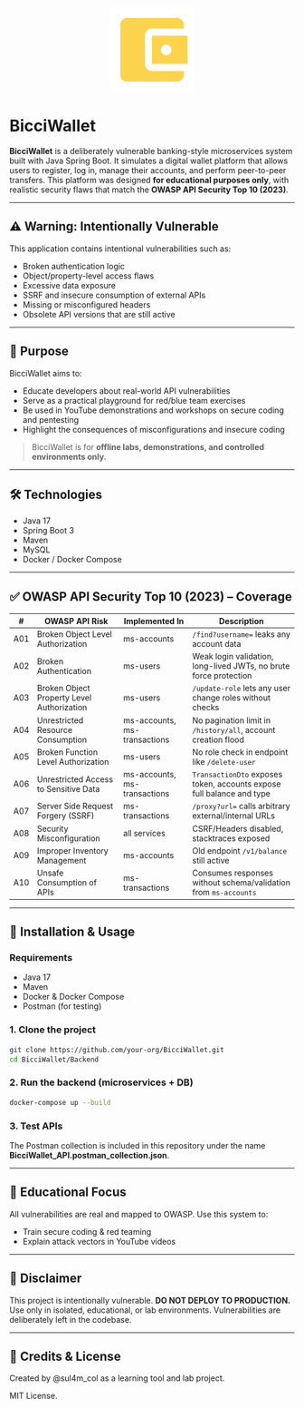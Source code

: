 <p align="center">
  <img src="wallet_logo.png" width="150" alt="BicciWallet logo"/>
</p>

# BicciWallet

**BicciWallet** is a deliberately vulnerable banking-style microservices system built with Java Spring Boot. It simulates a digital wallet platform that allows users to register, log in, manage their accounts, and perform peer-to-peer transfers. This platform was designed **for educational purposes only**, with realistic security flaws that match the **OWASP API Security Top 10 (2023)**.

---

## ⚠️ Warning: Intentionally Vulnerable

This application contains intentional vulnerabilities such as:

- Broken authentication logic
- Object/property-level access flaws
- Excessive data exposure
- SSRF and insecure consumption of external APIs
- Missing or misconfigured headers
- Obsolete API versions that are still active

---

## 🎯 Purpose

BicciWallet aims to:

- Educate developers about real-world API vulnerabilities
- Serve as a practical playground for red/blue team exercises
- Be used in YouTube demonstrations and workshops on secure coding and pentesting
- Highlight the consequences of misconfigurations and insecure coding

> BicciWallet is for **offline labs, demonstrations, and controlled environments only.**

---

## 🛠 Technologies

- Java 17
- Spring Boot 3
- Maven
- MySQL
- Docker / Docker Compose

---

## ✅ OWASP API Security Top 10 (2023) – Coverage

| #   | OWASP API Risk                                          | Implemented In     | Description                                                                 |
|-----|----------------------------------------------------------|---------------------|-----------------------------------------------------------------------------|
| A01 | Broken Object Level Authorization                       | ms-accounts         | `/find?username=` leaks any account data                                   |
| A02 | Broken Authentication                                   | ms-users            | Weak login validation, long-lived JWTs, no brute force protection          |
| A03 | Broken Object Property Level Authorization              | ms-users            | `/update-role` lets any user change roles without checks                   |
| A04 | Unrestricted Resource Consumption                       | ms-accounts, ms-transactions | No pagination limit in `/history/all`, account creation flood               |
| A05 | Broken Function Level Authorization                     | ms-users            | No role check in endpoint like `/delete-user`                              |
| A06 | Unrestricted Access to Sensitive Data                   | ms-accounts, ms-transactions | `TransactionDto` exposes token, accounts expose full balance and type      |
| A07 | Server Side Request Forgery (SSRF)                      | ms-transactions     | `/proxy?url=` calls arbitrary external/internal URLs                       |
| A08 | Security Misconfiguration                               | all services         | CSRF/Headers disabled, stacktraces exposed                                 |
| A09 | Improper Inventory Management                           | ms-accounts         | Old endpoint `/v1/balance` still active                                    |
| A10 | Unsafe Consumption of APIs                              | ms-transactions     | Consumes responses without schema/validation from `ms-accounts`            |

---

## 🧪 Installation & Usage

### Requirements

- Java 17
- Maven
- Docker & Docker Compose
- Postman (for testing)

### 1. Clone the project

```bash
git clone https://github.com/your-org/BicciWallet.git
cd BicciWallet/Backend
```

### 2. Run the backend (microservices + DB)

```bash
docker-compose up --build
```

### 3. Test APIs

The Postman collection is included in this repository under the name **BicciWallet_API.postman_collection.json**.

---

## 🧠 Educational Focus

All vulnerabilities are real and mapped to OWASP. Use this system to:

- Train secure coding & red teaming
- Explain attack vectors in YouTube videos

---

## 📢 Disclaimer

This project is intentionally vulnerable. **DO NOT DEPLOY TO PRODUCTION.** Use only in isolated, educational, or lab environments. Vulnerabilities are deliberately left in the codebase.

---

## 🙏 Credits & License

Created by @sul4m_col as a learning tool and lab project.

MIT License.
